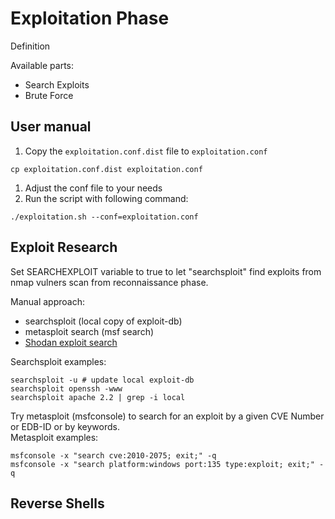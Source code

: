 # Exploitation Phase

Definition

Available parts:
- Search Exploits
- Brute Force

## User manual

1. Copy the `exploitation.conf.dist` file to `exploitation.conf`
```
cp exploitation.conf.dist exploitation.conf
```
1. Adjust the conf file to your needs
1. Run the script with following command:
```
./exploitation.sh --conf=exploitation.conf
```

## Exploit Research

Set SEARCHEXPLOIT variable to true to let "searchsploit" find exploits from nmap vulners scan from reconnaissance phase.  

Manual approach:  
- searchsploit (local copy of exploit-db)
- metasploit search (msf search)
- [Shodan exploit search](https://exploits.shodan.io)

Searchsploit examples:  
```
searchsploit -u # update local exploit-db
searchsploit openssh -www
searchsploit apache 2.2 | grep -i local
```

Try metasploit (msfconsole) to search for an exploit by a given CVE Number or EDB-ID or by keywords.  
Metasploit examples:
```
msfconsole -x "search cve:2010-2075; exit;" -q
msfconsole -x "search platform:windows port:135 type:exploit; exit;" -q
```

## Reverse Shells